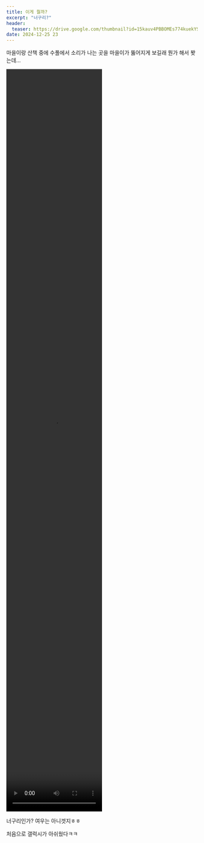 ```yaml
---
title: 이게 뭘까?
excerpt: "너구리?"
header:
  teaser: https://drive.google.com/thumbnail?id=15kauv4PBBOMEs774kuekYSNjGL28YlDh&sz=w1000
date: 2024-12-25 23
---
```


마을이랑 산책 중에 수풀에서 소리가 나는 곳을 마을이가 뚫어지게 보길래 뭔가 해서 봣는데...

<video src="https://github.com/user-attachments/assets/08bac62b-0097-47ab-b45b-7467dff8a95c" controls width="50%" height="50%"></video>

너구리인가? 여우는 아니겟지ㅎㅎ

처음으로 갤럭시가 아쉬웠다ㅋㅋ
